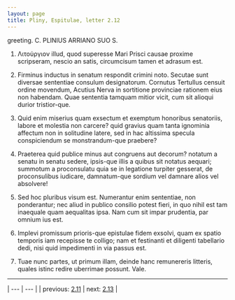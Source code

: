 ```yaml
---
layout: page
title: Pliny, Espitulae, letter 2.12
---
```


greeting. C. PLINIUS ARRIANO SUO S.



1. Λιτούργιον illud, quod superesse Mari Prisci causae proxime scripseram, nescio an satis, circumcisum tamen et adrasum est.



2. Firminus inductus in senatum respondit crimini noto. Secutae sunt diversae sententiae consulum designatorum. Cornutus Tertullus censuit ordine movendum, Acutius Nerva in sortitione provinciae rationem eius non habendam. Quae sententia tamquam mitior vicit, cum sit alioqui durior tristior-que.



3. Quid enim miserius quam exsectum et exemptum honoribus senatoriis, labore et molestia non carcere? quid gravius quam tanta ignominia affectum non in solitudine latere, sed in hac altissima specula conspiciendum se monstrandum-que praebere?



4. Praeterea quid publice minus aut congruens aut decorum? notatum a senatu in senatu sedere, ipsis-que illis a quibus sit notatus aequari; summotum a proconsulatu quia se in legatione turpiter gesserat, de proconsulibus iudicare, damnatum-que sordium vel damnare alios vel absolvere!



5. Sed hoc pluribus visum est. Numerantur enim sententiae, non ponderantur; nec aliud in publico consilio potest fieri, in quo nihil est tam inaequale quam aequalitas ipsa. Nam cum sit impar prudentia, par omnium ius est.



6. Implevi promissum prioris-que epistulae fidem exsolvi, quam ex spatio temporis iam recepisse te colligo; nam et festinanti et diligenti tabellario dedi, nisi quid impedimenti in via passus est.



7. Tuae nunc partes, ut primum illam, deinde hanc remunereris litteris, quales istinc redire uberrimae possunt. Vale.



---

| --- | --- |
| previous: [2.11](../2.11/) | next: [2.13](../2.13/) |